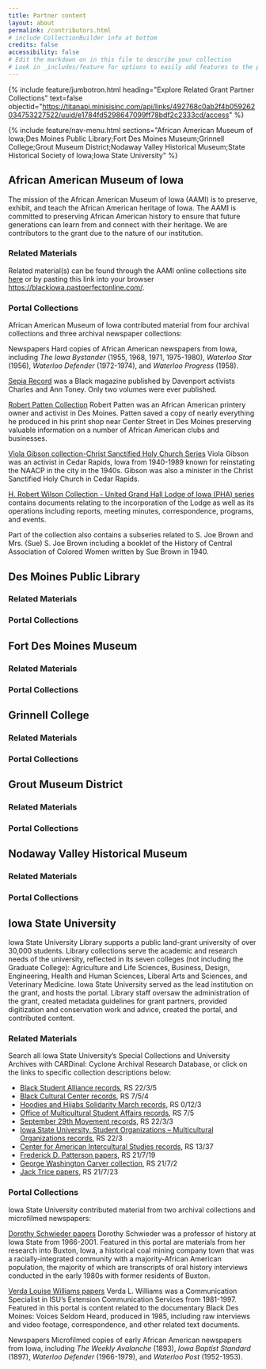 ```yaml
---
title: Partner content
layout: about
permalink: /contributors.html
# include CollectionBuilder info at bottom
credits: false
accessibility: false
# Edit the markdown on in this file to describe your collection
# Look in _includes/feature for options to easily add features to the page
---
```


{% include feature/jumbotron.html heading="Explore Related Grant Partner Collections" text=false objectid="https://titanapi.minisisinc.com/api/links/492768c0ab2f4b059262034753227522/uuid/e1784fd5298647099ff78bdf2c2333cd/access" %} 

{% include feature/nav-menu.html sections="African American Museum of Iowa;Des Moines Public Library;Fort Des Moines Museum;Grinnell College;Grout Museum District;Nodaway Valley Historical Museum;State Historical Society of Iowa;Iowa State University" %}

## African American Museum of Iowa
The mission of the African American Museum of Iowa (AAMI) is to preserve, exhibit, and teach the African American heritage of Iowa. The AAMI is committed to preserving African American history to ensure that future generations can learn from and connect with their heritage. We are contributors to the grant due to the nature of our institution.

### Related Materials

Related material(s) can be found through the AAMI online collections site [here](https://blackiowa.pastperfectonline.com/) or by pasting this link into your browser https://blackiowa.pastperfectonline.com/.

### Portal Collections

African American Museum of Iowa contributed material from four archival collections and three archival newspaper collections:

Newspapers
Hard copies of African American newspapers from Iowa, including _The Iowa Bystander_ (1955, 1968, 1971, 1975-1980), _Waterloo Star_ (1956), _Waterloo Defender_ (1972-1974), and _Waterloo Progress_ (1958).

[Sepia Record](https://blackiowa.pastperfectonline.com/archive/50CF845B-8AE6-4158-8CA8-806169233910) was a Black magazine published by Davenport activists Charles and Ann Toney. Only two volumes were ever published.

[Robert Patten Collection](https://blackiowa.pastperfectonline.com/archive/5A202142-898F-4D00-A89C-149457523188)
Robert Patten was an African American printery owner and activist in Des Moines. Patten saved a copy of nearly everything he produced in his print shop near Center Street in Des Moines preserving valuable information on a number of African American clubs and businesses.

[Viola Gibson collection-Christ Sanctified Holy Church Series](https://blackiowa.pastperfectonline.com/archive/BBEEBE44-22C6-4EA5-82DD-007625716260)
Viola Gibson was an activist in Cedar Rapids, Iowa from 1940-1989 known for reinstating the NAACP in the city in the 1940s. Gibson was also a minister in the Christ Sanctified Holy Church in Cedar Rapids. 

[H. Robert Wilson Collection - United Grand Hall Lodge of Iowa (PHA) series](https://blackiowa.pastperfectonline.com/archive/F4BC093E-D5A2-4AF6-B3CF-922237352813) contains documents relating to the incorporation of the Lodge as well as its operations including reports, meeting minutes, correspondence, programs, and events. 

Part of the collection also contains a subseries related to S. Joe Brown and Mrs. (Sue) S. Joe Brown including a booklet of the History of Central Association of Colored Women written by Sue Brown in 1940.

## Des Moines Public Library

### Related Materials

### Portal Collections

## Fort Des Moines Museum

### Related Materials

### Portal Collections

## Grinnell College

### Related Materials

### Portal Collections

## Grout Museum District

### Related Materials

### Portal Collections

## Nodaway Valley Historical Museum

### Related Materials

### Portal Collections

## Iowa State University
Iowa State University Library supports a public land-grant university of over 30,000 students. Library collections serve the academic and research needs of the university, reflected in its seven colleges (not including the Graduate College): Agriculture and Life Sciences, Business, Design, Engineering, Health and Human Sciences, Liberal Arts and Sciences, and Veterinary Medicine. Iowa State University served as the lead institution on the grant, and hosts the portal. Library staff oversaw the administration of the grant, created metadata guidelines for grant partners, provided digitization and conservation work and advice, created the portal, and contributed content.

### Related Materials
Search all Iowa State University’s Special Collections and University Archives with CARDinal: Cyclone Archival Research Database, or click on the links to specific collection descriptions below:

* [Black Student Alliance records](https://n2t.net/ark:/87292/w9nk36b81), RS 22/3/5
* [Black Cultural Center records](https://n2t.net/ark:/87292/w9rx9v), RS 7/5/4
* [Hoodies and Hijabs Solidarity March records](https://n2t.net/ark:/87292/w91g0j18c), RS 0/12/3
* [Office of Multicultural Student Affairs records](https://n2t.net/ark:/87292/w9wn32), RS 7/5
* [September 29th Movement records](http://n2t.net/ark:/87292/w9ff3m02c), RS 22/3/3
* [Iowa State University. Student Organizations – Multicultural Organizations records](https://n2t.net/ark:/87292/w9tj89), RS 22/3
* [Center for American Intercultural Studies records](https://n2t.net/ark:/87292/w96n47), RS 13/37
* [Frederick D. Patterson papers](https://n2t.net/ark:/87292/w9mz29), RS 21/7/19
* [George Washington Carver collection](https://n2t.net/ark:/87292/w95z28), RS 21/7/2
* [Jack Trice papers](https://n2t.net/ark:/87292/w97r5z), RS 21/7/23

### Portal Collections
Iowa State University contributed material from two archival collections and microfilmed newspapers:

[Dorothy Schwieder papers](https://n2t.net/ark:/87292/w9tv24)
Dorothy Schwieder was a professor of history at Iowa State from 1966-2001. Featured in this portal are materials from her research into Buxton, Iowa, a historical coal mining company town that was a racially-integrated community with a majority-African American population, the majority of which are transcripts of oral history interviews conducted in the early 1980s with former residents of Buxton. 

[Verda Louise Williams papers](https://n2t.net/ark:/87292/w93j3w)
Verda L. Williams was a Communication Specialist in ISU’s Extension Communication Services from 1981-1997. Featured in this portal is content related to the documentary Black Des Moines: Voices Seldom Heard, produced in 1985, including raw interviews and video footage, correspondence, and other related text documents.

Newspapers
Microfilmed copies of early African American newspapers from Iowa, including _The Weekly Avalanche_ (1893), _Iowa Baptist Standard_ (1897), _Waterloo Defender_ (1966-1979), and _Waterloo Post_ (1952-1953).

<!-- <a href="https://www.example.com" target="_blank" class="btn btn-success">Grinnell College</a>

// <a href="https://www.example.com" target="_blank" class="btn btn-success">Grout Museum District</a>

// <a href="https://www.example.com" target="_blank" class="btn btn-success">Iowa State University</a>

// <a href="https://www.example.com" target="_blank" class="btn btn-success">State Historical Society of Iowa</a>

<div class="text-center">
  <img src="https://via.placeholder.com/140" class="rounded-circle" width="140" height="140" alt="Iowa State University" />
  <h2 class="mt-3">Iowa State University</h2>
  <p>Explore Iowa State.</p>
  <a href="https://www.iastate.edu" target="_blank" class="btn btn-success">Visit Iowa State</a>
</div>
-->

